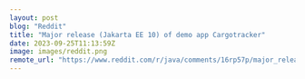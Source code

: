 ```yaml
---
layout: post
blog: "Reddit"
title: "Major release (Jakarta EE 10) of demo app Cargotracker"
date: 2023-09-25T11:13:59Z
image: images/reddit.png
remote_url: "https://www.reddit.com/r/java/comments/16rp57p/major_release_jakarta_ee_10_of_demo_app/"
---
```

